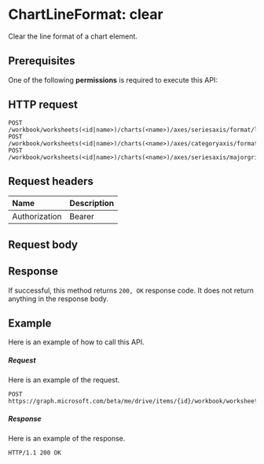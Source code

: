 # ChartLineFormat: clear

Clear the line format of a chart element.
## Prerequisites
One of the following **permissions** is required to execute this API: 
## HTTP request
<!-- { "blockType": "ignored" } -->
```http
POST /workbook/worksheets(<id|name>)/charts(<name>)/axes/seriesaxis/format/line/clear
POST /workbook/worksheets(<id|name>)/charts(<name>)/axes/categoryaxis/format/line/clear
POST /workbook/worksheets(<id|name>)/charts(<name>)/axes/seriesaxis/majorgridlines/format/line/clear

```
## Request headers
| Name       | Description|
|:---------------|:----------|
| Authorization  | Bearer <code>|


## Request body

## Response
If successful, this method returns `200, OK` response code. It does not return anything in the response body.

## Example
Here is an example of how to call this API.
##### Request
Here is an example of the request.
<!-- {
  "blockType": "request",
  "name": "chartlineformat_clear"
}-->
```http
POST https://graph.microsoft.com/beta/me/drive/items/{id}/workbook/worksheets(<id|name>)/charts(<name>)/axes/seriesaxis/format/line/clear
```

##### Response
Here is an example of the response. 
<!-- {
  "blockType": "response",
  "truncated": true,
  "@odata.type": "microsoft.graph.none"
} -->
```http
HTTP/1.1 200 OK
```

<!-- uuid: 8fcb5dbc-d5aa-4681-8e31-b001d5168d79
2015-10-25 14:57:30 UTC -->
<!-- {
  "type": "#page.annotation",
  "description": "ChartLineFormat: clear",
  "keywords": "",
  "section": "documentation",
  "tocPath": ""
}-->